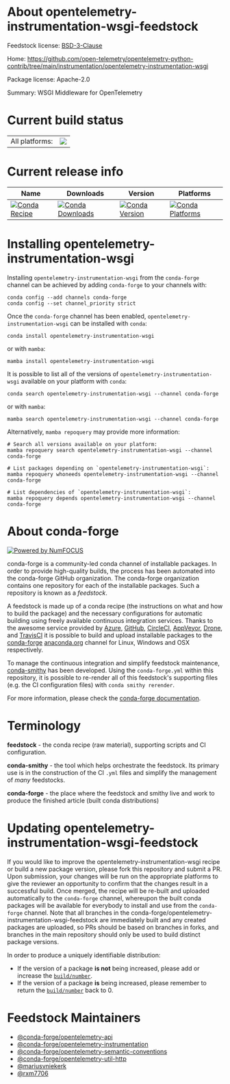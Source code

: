 About opentelemetry-instrumentation-wsgi-feedstock
==================================================

Feedstock license: [BSD-3-Clause](https://github.com/conda-forge/opentelemetry-instrumentation-wsgi-feedstock/blob/main/LICENSE.txt)

Home: https://github.com/open-telemetry/opentelemetry-python-contrib/tree/main/instrumentation/opentelemetry-instrumentation-wsgi

Package license: Apache-2.0

Summary: WSGI Middleware for OpenTelemetry

Current build status
====================


<table><tr><td>All platforms:</td>
    <td>
      <a href="https://dev.azure.com/conda-forge/feedstock-builds/_build/latest?definitionId=13889&branchName=main">
        <img src="https://dev.azure.com/conda-forge/feedstock-builds/_apis/build/status/opentelemetry-instrumentation-wsgi-feedstock?branchName=main">
      </a>
    </td>
  </tr>
</table>

Current release info
====================

| Name | Downloads | Version | Platforms |
| --- | --- | --- | --- |
| [![Conda Recipe](https://img.shields.io/badge/recipe-opentelemetry--instrumentation--wsgi-green.svg)](https://anaconda.org/conda-forge/opentelemetry-instrumentation-wsgi) | [![Conda Downloads](https://img.shields.io/conda/dn/conda-forge/opentelemetry-instrumentation-wsgi.svg)](https://anaconda.org/conda-forge/opentelemetry-instrumentation-wsgi) | [![Conda Version](https://img.shields.io/conda/vn/conda-forge/opentelemetry-instrumentation-wsgi.svg)](https://anaconda.org/conda-forge/opentelemetry-instrumentation-wsgi) | [![Conda Platforms](https://img.shields.io/conda/pn/conda-forge/opentelemetry-instrumentation-wsgi.svg)](https://anaconda.org/conda-forge/opentelemetry-instrumentation-wsgi) |

Installing opentelemetry-instrumentation-wsgi
=============================================

Installing `opentelemetry-instrumentation-wsgi` from the `conda-forge` channel can be achieved by adding `conda-forge` to your channels with:

```
conda config --add channels conda-forge
conda config --set channel_priority strict
```

Once the `conda-forge` channel has been enabled, `opentelemetry-instrumentation-wsgi` can be installed with `conda`:

```
conda install opentelemetry-instrumentation-wsgi
```

or with `mamba`:

```
mamba install opentelemetry-instrumentation-wsgi
```

It is possible to list all of the versions of `opentelemetry-instrumentation-wsgi` available on your platform with `conda`:

```
conda search opentelemetry-instrumentation-wsgi --channel conda-forge
```

or with `mamba`:

```
mamba search opentelemetry-instrumentation-wsgi --channel conda-forge
```

Alternatively, `mamba repoquery` may provide more information:

```
# Search all versions available on your platform:
mamba repoquery search opentelemetry-instrumentation-wsgi --channel conda-forge

# List packages depending on `opentelemetry-instrumentation-wsgi`:
mamba repoquery whoneeds opentelemetry-instrumentation-wsgi --channel conda-forge

# List dependencies of `opentelemetry-instrumentation-wsgi`:
mamba repoquery depends opentelemetry-instrumentation-wsgi --channel conda-forge
```


About conda-forge
=================

[![Powered by
NumFOCUS](https://img.shields.io/badge/powered%20by-NumFOCUS-orange.svg?style=flat&colorA=E1523D&colorB=007D8A)](https://numfocus.org)

conda-forge is a community-led conda channel of installable packages.
In order to provide high-quality builds, the process has been automated into the
conda-forge GitHub organization. The conda-forge organization contains one repository
for each of the installable packages. Such a repository is known as a *feedstock*.

A feedstock is made up of a conda recipe (the instructions on what and how to build
the package) and the necessary configurations for automatic building using freely
available continuous integration services. Thanks to the awesome service provided by
[Azure](https://azure.microsoft.com/en-us/services/devops/), [GitHub](https://github.com/),
[CircleCI](https://circleci.com/), [AppVeyor](https://www.appveyor.com/),
[Drone](https://cloud.drone.io/welcome), and [TravisCI](https://travis-ci.com/)
it is possible to build and upload installable packages to the
[conda-forge](https://anaconda.org/conda-forge) [anaconda.org](https://anaconda.org/)
channel for Linux, Windows and OSX respectively.

To manage the continuous integration and simplify feedstock maintenance,
[conda-smithy](https://github.com/conda-forge/conda-smithy) has been developed.
Using the ``conda-forge.yml`` within this repository, it is possible to re-render all of
this feedstock's supporting files (e.g. the CI configuration files) with ``conda smithy rerender``.

For more information, please check the [conda-forge documentation](https://conda-forge.org/docs/).

Terminology
===========

**feedstock** - the conda recipe (raw material), supporting scripts and CI configuration.

**conda-smithy** - the tool which helps orchestrate the feedstock.
                   Its primary use is in the construction of the CI ``.yml`` files
                   and simplify the management of *many* feedstocks.

**conda-forge** - the place where the feedstock and smithy live and work to
                  produce the finished article (built conda distributions)


Updating opentelemetry-instrumentation-wsgi-feedstock
=====================================================

If you would like to improve the opentelemetry-instrumentation-wsgi recipe or build a new
package version, please fork this repository and submit a PR. Upon submission,
your changes will be run on the appropriate platforms to give the reviewer an
opportunity to confirm that the changes result in a successful build. Once
merged, the recipe will be re-built and uploaded automatically to the
`conda-forge` channel, whereupon the built conda packages will be available for
everybody to install and use from the `conda-forge` channel.
Note that all branches in the conda-forge/opentelemetry-instrumentation-wsgi-feedstock are
immediately built and any created packages are uploaded, so PRs should be based
on branches in forks, and branches in the main repository should only be used to
build distinct package versions.

In order to produce a uniquely identifiable distribution:
 * If the version of a package **is not** being increased, please add or increase
   the [``build/number``](https://docs.conda.io/projects/conda-build/en/latest/resources/define-metadata.html#build-number-and-string).
 * If the version of a package **is** being increased, please remember to return
   the [``build/number``](https://docs.conda.io/projects/conda-build/en/latest/resources/define-metadata.html#build-number-and-string)
   back to 0.

Feedstock Maintainers
=====================

* [@conda-forge/opentelemetry-api](https://github.com/orgs/conda-forge/teams/opentelemetry-api/)
* [@conda-forge/opentelemetry-instrumentation](https://github.com/orgs/conda-forge/teams/opentelemetry-instrumentation/)
* [@conda-forge/opentelemetry-semantic-conventions](https://github.com/orgs/conda-forge/teams/opentelemetry-semantic-conventions/)
* [@conda-forge/opentelemetry-util-http](https://github.com/orgs/conda-forge/teams/opentelemetry-util-http/)
* [@mariusvniekerk](https://github.com/mariusvniekerk/)
* [@rxm7706](https://github.com/rxm7706/)

